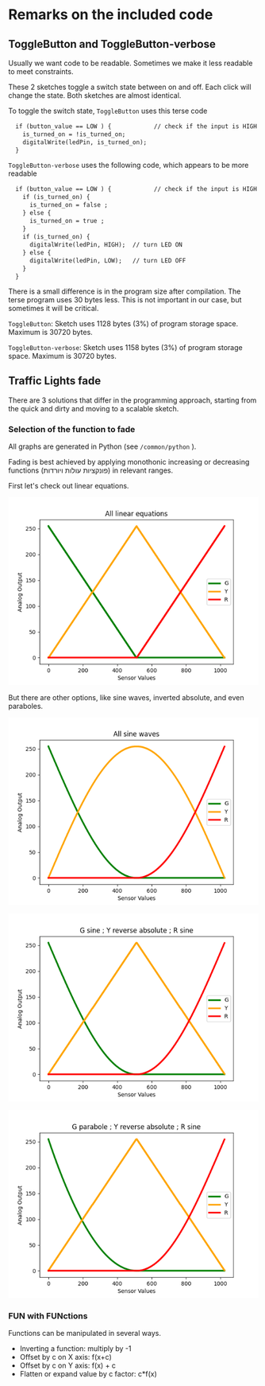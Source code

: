 # Remarks on the included code
## ToggleButton and ToggleButton-verbose
Usually we want code to be readable. Sometimes we make it less readable to meet constraints. 

These 2 sketches toggle a switch state between on and off. Each click will change the state. 
Both sketches are almost identical. 

To toggle the switch state, `ToggleButton` uses this terse code
```
  if (button_value == LOW ) {            // check if the input is HIGH
    is_turned_on = !is_turned_on; 
    digitalWrite(ledPin, is_turned_on);
  }
```
`ToggleButton-verbose`	uses the following code, which appears to be more readable
```
  if (button_value == LOW ) {            // check if the input is HIGH
    if (is_turned_on) { 
      is_turned_on = false ;
    } else {
      is_turned_on = true ;
    }
    if (is_turned_on) {
      digitalWrite(ledPin, HIGH);  // turn LED ON
    } else {
      digitalWrite(ledPin, LOW);   // turn LED OFF
    }
  }
```
There is a small difference is in the program size after compilation. The terse program uses 30 bytes less. This is not important in our case, but sometimes it will be critical. 

`ToggleButton`: Sketch uses 1128 bytes (3%) of program storage space. Maximum is 30720 bytes. 

`ToggleButton-verbose`: Sketch uses 1158 bytes (3%) of program storage space. Maximum is 30720 bytes. 



## Traffic Lights fade 
There are 3 solutions that differ in the programming approach, starting from the quick and dirty and moving to a scalable sketch. 

### Selection of the function to fade
All graphs are generated in Python (see `/common/python` ).

Fading is best achieved by applying monothonic increasing or decreasing functions (פונקציות עולות ויורדות) in relevant ranges. 

First let's check out linear equations. 

![Linear equations](../common/images/TrafficLight-02-fade-image-00.png "Linear equations")

But there are other options, like sine waves, inverted absolute, and even paraboles. 

![Sine equations](../common/images/TrafficLight-02-fade-image-01.png "Sine equations")

![G Sine ; Y reverse absolute; R Sine](../common/images/TrafficLight-02-fade-image-02.png "G Sine ; Y reverse absolute; R Sine")

![G Sine ; Y parabole; R Sine](../common/images/TrafficLight-02-fade-image-03.png "G Sine ; Y parabole; R Sine")

### FUN with FUNctions
Functions can be manipulated in several ways. 
* Inverting a function: multiply by -1
* Offset by c on X axis: f(x+c)
* Offset by c on Y axis: f(x) + c
* Flatten or expand value by c factor: c*f(x)
